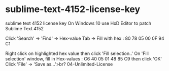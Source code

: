 # sublime-text-4152-license-key
sublime text 4152 license key
On Windows 10 use HxD Editor to patch Sublime Text 4152

Click 'Search' -> 'Find' -> Hex-value Tab -> Fill with hex : 80 78 05 00 0F 94 C1

Right click on highlighted hex value then click 'Fill selection..' 
On 'Fill selection' window, fill in Hex-values : C6 40 05 01 48 85 C9 then click 'OK' 
Click 'File' -> 'Save as...'>br?
04-Unlimited-License 
